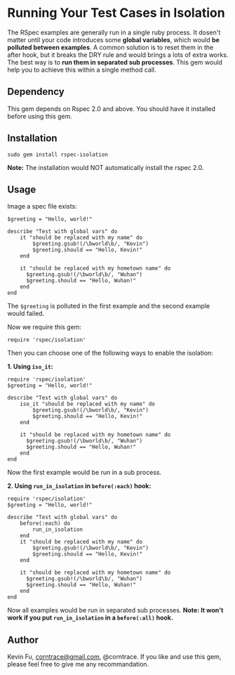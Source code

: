 Running Your Test Cases in Isolation
====================================

The RSpec examples are generally run in a single ruby process. It dosen't matter until your code introduces some **global variables**, which would **be polluted between examples**. A common solution is to reset them in the after hook, but it breaks the DRY rule and would brings a lots of extra works. The best way is to **run them in separated sub processes**. This gem would help you to achieve this within a single method call.

Dependency
----------
This gem depends on Rspec 2.0 and above. You should have it installed before using this gem.

Installation
------------

	sudo gem install rspec-isolation

**Note:** The installation would NOT automatically install the rspec 2.0.

Usage
----------
Image a spec file exists:

	$greeting = "Hello, world!"

	describe "Test with global vars" do
		it "should be replaced with my name" do
			$greeting.gsub!(/\bworld\b/, "Kevin")
			$greeting.should == "Hello, Kevin!"
		end

		it "should be replaced with my hometown name" do
		  $greeting.gsub!(/\bworld\b/, "Wuhan")
		  $greeting.should == "Hello, Wuhan!"
		end
	end
		
The `$greeting` is polluted in the first example and the second example would failed.

Now we require this gem:

	require 'rspec/isolation'
		
Then you can choose one of the following ways to enable the isolation:

**1. Using `iso_it`:**

	require 'rspec/isolation'
	$greeting = "Hello, world!"

	describe "Test with global vars" do
		iso_it "should be replaced with my name" do
			$greeting.gsub!(/\bworld\b/, "Kevin")
			$greeting.should == "Hello, Kevin!"
		end

		it "should be replaced with my hometown name" do
		  $greeting.gsub!(/\bworld\b/, "Wuhan")
		  $greeting.should == "Hello, Wuhan!"
		end
	end
		
Now the first example would be run in a sub process.
	
**2. Using `run_in_isolation` in `before(:each)` hook:**

	require 'rspec/isolation'
	$greeting = "Hello, world!"

	describe "Test with global vars" do
		before(:each) do
			run_in_isolation
		end
		it "should be replaced with my name" do
			$greeting.gsub!(/\bworld\b/, "Kevin")
			$greeting.should == "Hello, Kevin!"
		end

		it "should be replaced with my hometown name" do
		  $greeting.gsub!(/\bworld\b/, "Wuhan")
		  $greeting.should == "Hello, Wuhan!"
		end
	end
		
Now all examples would be run in separated sub processes. **Note: It won't work if you put `run_in_isolation` in a `before(:all)` hook.**
	
Author
------
Kevin Fu, corntrace@gmail.com, @corntrace. If you like and use this gem, please feel free to give me any
recommandation.
